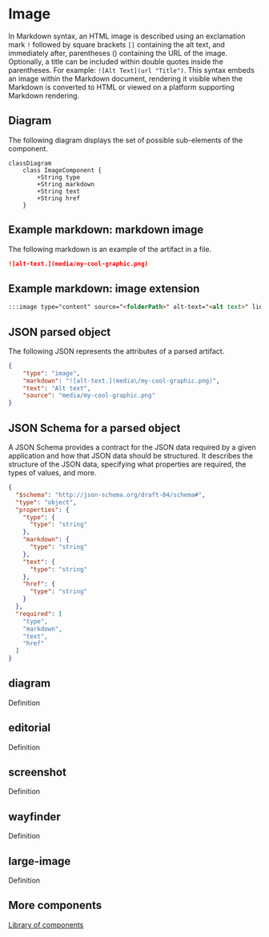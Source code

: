 # Image

In Markdown syntax, an HTML image is described using an exclamation mark `!` followed by square brackets `[]` containing the alt text, and immediately after, parentheses () containing the URL of the image. Optionally, a title can be included within double quotes inside the parentheses. For example: `![Alt Text](url "Title")`. This syntax embeds an image within the Markdown document, rendering it visible when the Markdown is converted to HTML or viewed on a platform supporting Markdown rendering.

## Diagram

The following diagram displays the set of possible sub-elements of the component.

```mermaid
classDiagram
    class ImageComponent {
        +String type
        +String markdown
        +String text
        +String href
    }
```

## Example markdown: markdown image

The following markdown is an example of the artifact in a file.

```md
![alt-text.](media/my-cool-graphic.png)
```
## Example markdown: image extension

```md
:::image type="content" source="<folderPath>" alt-text="<alt text>" link="<https://link.com>":::
```

## JSON parsed object

The following JSON represents the attributes of a parsed artifact.

```json
{
    "type": "image",
    "markdown": "![alt-text.](media\/my-cool-graphic.png)",
    "text": "Alt text",
    "source": "media/my-cool-graphic.png"
}
```

## JSON Schema for a parsed object

A JSON Schema provides a contract for the JSON data required by a given application and how that JSON data should be structured. It describes the structure of the JSON data, specifying what properties are required, the types of values, and more.

```json
{
  "$schema": "http://json-schema.org/draft-04/schema#",
  "type": "object",
  "properties": {
    "type": {
      "type": "string"
    },
    "markdown": {
      "type": "string"
    },
    "text": {
      "type": "string"
    },
    "href": {
      "type": "string"
    }
  },
  "required": [
    "type",
    "markdown",
    "text",
    "href"
  ]
}

```

## diagram

Definition


## editorial

Definition

## screenshot

Definition

## wayfinder

Definition
## large-image

Definition

## More components

[Library of components](document-object-model.md#library-of-defined-components-in-the-ca-object-model)